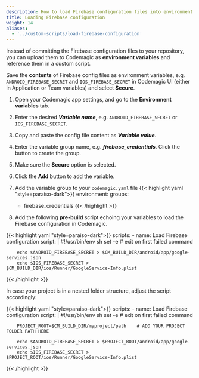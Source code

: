 ```yaml
---
description: How to load Firebase configuration files into environment variables in a Flutter workflow editor pre-build script
title: Loading Firebase configuration
weight: 14
aliases:
  - '../custom-scripts/load-firebase-configuration'
---
```


Instead of committing the Firebase configuration files to your repository, you can upload them to Codemagic as **environment variables** and reference them in a custom script.

 Save the **contents** of Firebase config files as environment variables, e.g. `ANDROID_FIREBASE_SECRET` and `IOS_FIREBASE_SECRET` in Codemagic UI (either in Application or Team variables) and select **Secure**. 

1. Open your Codemagic app settings, and go to the **Environment variables** tab.
2. Enter the desired **_Variable name_**, e.g. `ANDROID_FIREBASE_SECRET` or `IOS_FIREBASE_SECRET`.
3. Copy and paste the config file content as **_Variable value_**.
4. Enter the variable group name, e.g. **_firebase_credentials_**. Click the button to create the group.
5. Make sure the **Secure** option is selected.
6. Click the **Add** button to add the variable.

7. Add the variable group to your `codemagic.yaml` file
{{< highlight yaml "style=paraiso-dark">}}
  environment:
    groups:
      - firebase_credentials
{{< /highlight >}}



8.  Add the following **pre-build** script echoing your variables to load the Firebase configuration in Codemagic.

{{< highlight yaml "style=paraiso-dark">}}
  scripts:
    - name: Load Firebase configuration
      script: | 
        #!/usr/bin/env sh
        set -e # exit on first failed command

        echo $ANDROID_FIREBASE_SECRET > $CM_BUILD_DIR/android/app/google-services.json
        echo $IOS_FIREBASE_SECRET > $CM_BUILD_DIR/ios/Runner/GoogleService-Info.plist
{{< /highlight >}}

In case your project is in a nested folder structure, adjust the script accordingly: 

{{< highlight yaml "style=paraiso-dark">}}
  scripts:
    - name: Load Firebase configuration
      script: | 
        #!/usr/bin/env sh
        set -e # exit on first failed command

        PROJECT_ROOT=$CM_BUILD_DIR/myproject/path    # ADD YOUR PROJECT FOLDER PATH HERE

        echo $ANDROID_FIREBASE_SECRET > $PROJECT_ROOT/android/app/google-services.json
        echo $IOS_FIREBASE_SECRET > $PROJECT_ROOT/ios/Runner/GoogleService-Info.plist
{{< /highlight >}}

